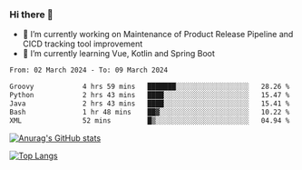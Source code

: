 ### Hi there 👋

- 🔭 I’m currently working on Maintenance of Product Release Pipeline and CICD tracking tool improvement
- 🌱 I’m currently learning Vue, Kotlin and Spring Boot

<!--START_SECTION:waka-->

```txt
From: 02 March 2024 - To: 09 March 2024

Groovy            4 hrs 59 mins   ███████░░░░░░░░░░░░░░░░░░   28.26 %
Python            2 hrs 43 mins   ████░░░░░░░░░░░░░░░░░░░░░   15.47 %
Java              2 hrs 43 mins   ████░░░░░░░░░░░░░░░░░░░░░   15.41 %
Bash              1 hr 48 mins    ██▓░░░░░░░░░░░░░░░░░░░░░░   10.22 %
XML               52 mins         █▒░░░░░░░░░░░░░░░░░░░░░░░   04.94 %
```

<!--END_SECTION:waka-->

[![Anurag's GitHub stats](https://github-readme-stats.vercel.app/api?username=yunhao981&show_icons=true&theme=solarized-dark)](https://github.com/anuraghazra/github-readme-stats)

[![Top Langs](https://github-readme-stats.vercel.app/api/top-langs/?username=yunhao981&theme=solarized-dark&layout=compact)](https://github.com/anuraghazra/github-readme-stats)

<!--
**yunhao981/yunhao981** is a ✨ _special_ ✨ repository because its `README.md` (this file) appears on your GitHub profile.

Here are some ideas to get you started:

- 🔭 I’m currently working on Maintenance of Release Pipeline and CICD tracking tool improvement
- 🌱 I’m currently learning Vue, Kotlin and Spring Boot
- 👯 I’m looking to collaborate on ...
- 🤔 I’m looking for help with ...
- 💬 Ask me about ...
- 📫 How to reach me: ...
- 😄 Pronouns: ...
- ⚡ Fun fact: ...
-->


